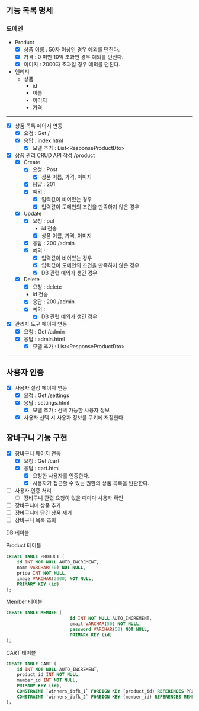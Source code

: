 ## 기능 목록 명세

### 도메인

- Product
    - [x] 상품 이름 : 50자 이상인 경우 예외를 던진다.
    - [x] 가격 : 0 미만 10억 초과인 경우 예외를 던진다.
    - [x] 이미지 : 2000자 초과일 경우 예외를 던진다.

- 엔티티
    - 상품
        - id
        - 이름
        - 이미지
        - 가격

--- 


- [x] 상품 목록 페이지 연동
    - [x] 요청 : Get /
    - [x] 응답 : index.html
        - [x] 모델 추가 : List\<ResponseProductDto>
- [x] 상품 관리 CRUD API 작성
  /product
    - [x] Create
        - [x] 요청 : Post
            - [x] 상품 이름, 가격, 이미지
        - [x] 응답 : 201
        - [x] 예외 :
            - [x] 입력값이 비어있는 경우
            - [x] 입력값이 도메인의 조건을 만족하지 않은 경우
    - [x] Update
        - [x] 요청 : put
            - id 전송
            -  [x] 상품 이름, 가격, 이미지
        - [x] 응답 : 200 /admin
        - [x] 예외 :
            - [x] 입력값이 비어있는 경우
            - [x] 입력값이 도메인의 조건을 만족하지 않은 경우
            - [x] DB 관련 예외가 생긴 경우
    - [x] Delete
        - [x] 요청 : delete
        - id 전송
        - [x] 응답 : 200 /admin
        - [x] 예외 :
            - [x] DB 관련 예외가 생긴 경우
- [x] 관리자 도구 페이지 연동
    - [x] 요청 : Get /admin
    - [x] 응답 : admin.html
        - [x] 모델 추가 : List\<ResponseProductDto>

---

## 사용자 인증

- [x] 사용자 설정 페이지 연동
  - [x] 요청 : Get /settings
  - [x] 응답 : settings.html
    - [x] 모델 추가 : 선택 가능한 사용자 정보
    
  - [x] 사용자 선택 시 사용자 정보를 쿠키에 저장한다.

## 장바구니 기능 구현

- [x] 장바구니 페이지 연동
  - [x] 요청 : Get /cart
  - [x] 응답 : cart.html
    - [x] 요청한 사용자를 인증한다.
    - [x] 사용자가 접근할 수 있는 권한의 상품 목록을 반환한다.

- [ ] 사용자 인증 처리
  - [ ] 장바구니 관련 요청이 있을 때마다 사용자 확인

- [ ] 장바구니에 상품 추가
- [ ] 장바구니에 담긴 상품 제거
- [ ] 장바구니 목록 조회

DB 테이블

Product 테이블
```sql
CREATE TABLE PRODUCT (
    id INT NOT NULL AUTO_INCREMENT,
    name VARCHAR(50) NOT NULL,
    price INT NOT NULL,
    image VARCHAR(2000) NOT NULL,
    PRIMARY KEY (id)
);
```

Member 테이블
```sql
CREATE TABLE MEMBER (
                        id INT NOT NULL AUTO_INCREMENT,
                        email VARCHAR(50) NOT NULL,
                        password VARCHAR(50) NOT NULL,
                        PRIMARY KEY (id)
);
```

CART 테이블
```sql
CREATE TABLE CART (
    id INT NOT NULL AUTO_INCREMENT,
    product_id INT NOT NULL,
    member_id INT NOT NULL,
    PRIMARY KEY (id),
    CONSTRAINT `winners_ibfk_1` FOREIGN KEY (product_id) REFERENCES PRODUCT (id) ON DELETE CASCADE,
    CONSTRAINT `winners_ibfk_2` FOREIGN KEY (member_id) REFERENCES MEMBER (id) ON DELETE CASCADE
);
```
